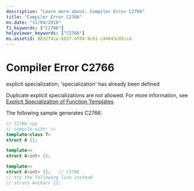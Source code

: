 ```yaml
---
description: "Learn more about: Compiler Error C2766"
title: "Compiler Error C2766"
ms.date: "11/04/2016"
f1_keywords: ["C2766"]
helpviewer_keywords: ["C2766"]
ms.assetid: 8032f4ca-6827-4f04-9c61-c44643c85cc4
---
```

# Compiler Error C2766

explicit specialization; 'specialization' has already been defined

Duplicate explicit specializations are not allowed. For more information, see [Explicit Specialization of Function Templates](../../cpp/explicit-specialization-of-function-templates.md).

The following sample generates C2766:

```cpp
// C2766.cpp
// compile with: /c
template<class T>
struct A {};

template<>
struct A<int> {};

template<>
struct A<int> {};   // C2766
// try the following line instead
// struct A<char> {};
```
